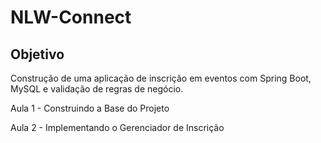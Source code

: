 # NLW-Connect

## Objetivo

Construção de uma aplicação de inscrição em eventos com Spring Boot, MySQL e validação de regras de negócio.

Aula 1 - Construindo a Base do Projeto  

Aula 2 - Implementando o Gerenciador de Inscrição